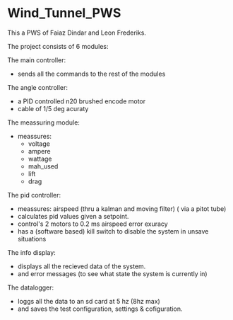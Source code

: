 # Wind_Tunnel_PWS
This a PWS of Faiaz Dindar and Leon Frederiks.

The project consists of 6 modules:

The main controller:
- sends all the commands to the rest of the modules

The angle controller:
- a PID controlled n20 brushed encode motor
- cable of 1/5 deg acuraty

The meassuring module:
- meassures:
  - voltage
  - ampere
  - wattage
  - mah_used
  - lift
  - drag

The pid controller:
- meassures: airspeed (thru a kalman and moving filter) ( via a pitot tube)
- calculates pid values given a setpoint.
- control's 2 motors to 0.2 ms airspeed error exuracy
- has a (software based) kill switch to disable the system in unsave situations

The info display:
- displays all the recieved data of the system.
- and error messages (to see what state the system is currently in)
  
The datalogger:
- loggs all the data to an sd card at 5 hz (8hz max)
- and saves the test configuration, settings & cofiguration.


 
